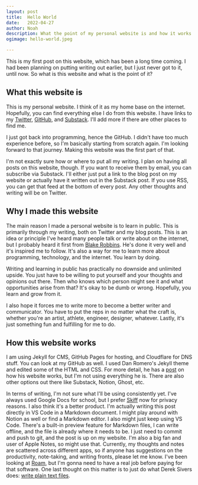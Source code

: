 ```yaml
---
layout: post
title:	Hello World
date:	2022-04-27
author:	Noah
description: What the point of my personal website is and how it works.
ogimage: hello-world.jpeg

---
```


This is my first post on this website, which has been a long time coming. I had been planning on putting writing out earlier, but I just never got to it, until now. So what is this website and what is the point of it?

## What this website is

This is my personal website. I think of it as my home base on the internet. Hopefully, you can find everything else I do from this website. I have links to my [Twitter](https://twitter.com/eacxns), [GitHub](https://github.com/eacxyz), and [Substack](https://eacxns.substack.com/). I'll add more if there are other places to find me.

I just got back into programming, hence the GitHub. I didn't have too much experience before, so I'm basically starting from scratch again. I'm looking forward to that journey. Making this website was the first part of that.

I'm not exactly sure how or where to put all my writing. I plan on having all posts on this website, though. If you want to receive them by email, you can subscribe via Substack. I'll either just put a link to the blog post on my website or actually have it written out in the Substack post. If you use RSS, you can get that feed at the bottom of every post. Any other thoughts and writing will be on Twitter.

## Why I made this website

The main reason I made a personal website is to learn in public. This is primarily through my writing, both on Twitter and my blog posts. This is an idea or principle I've heard many people talk or write about on the internet, but I probably heard it first from [Blake Robbins](https://twitter.com/blakeir). He's done it very well and it's inspired me to follow. It's also a way for me to learn more about programming, technology, and the internet. You learn by doing.

Writing and learning in public has practically no downside and unlimited upside. You just have to be willing to put yourself and your thoughts and opinions out there. Then who knows which person might see it and what opportunities arise from that? It's okay to be dumb or wrong. Hopefully, you learn and grow from it.

I also hope it forces me to write more to become a better writer and communicator. You have to put the reps in no matter what the craft is, whether you're an artist, athlete, engineer, designer, whatever. Lastly, it's just something fun and fulfilling for me to do.

## How this website works

I am using Jekyll for CMS, GitHub Pages for hosting, and Cloudflare for DNS stuff. You can look at my GitHub as well. I used Dan Romero's Jekyll theme and edited some of the HTML and CSS. For more detail, he has a [post](https://danromero.org/how-this-website-works.html) on how his website works, but I'm not using everything he is. There are also other options out there like Substack, Notion, Ghost, etc.

In terms of writing, I'm not sure what I'll be using consistently yet. I've always used Google Docs for school, but I prefer [Skiff](https://skiff.org/) now for privacy reasons. I also think it's a better product. I'm actually writing this post directly in VS Code in a Markdown document. I might play around with Notion as well or find a Markdown editor. I also might just keep using VS Code. There's a built-in preview feature for Markdown files, I can write offline, and the file is already where it needs to be. I just need to commit and push to git, and the post is up on my website. I'm also a big fan and user of Apple Notes, so might use that. Currently, my thoughts and notes are scattered across different apps, so if anyone has suggestions on the productivity, note-taking, and writing fronts, please let me know. I've been looking at [Roam](https://roamresearch.com/), but I'm gonna need to have a real job before paying for that software. One last thought on this matter is to just do what Derek Sivers does: [write plain text files](https://sive.rs/plaintext).